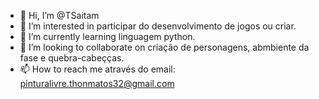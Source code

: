 - 👋 Hi, I’m @TSaitam
- 👀 I’m interested in participar do desenvolvimento de jogos ou criar.
- 🌱 I’m currently learning linguagem python.
- 💞️ I’m looking to collaborate on criação de personagens, abmbiente da fase e quebra-cabeçças.
- 📫 How to reach me através do email: pinturalivre.thonmatos32@gmail.com

<!---
TSaitam/TSaitam is a ✨ special ✨ repository because its `README.md` (this file) appears on your GitHub profile.
You can click the Preview link to take a look at your changes.
--->
